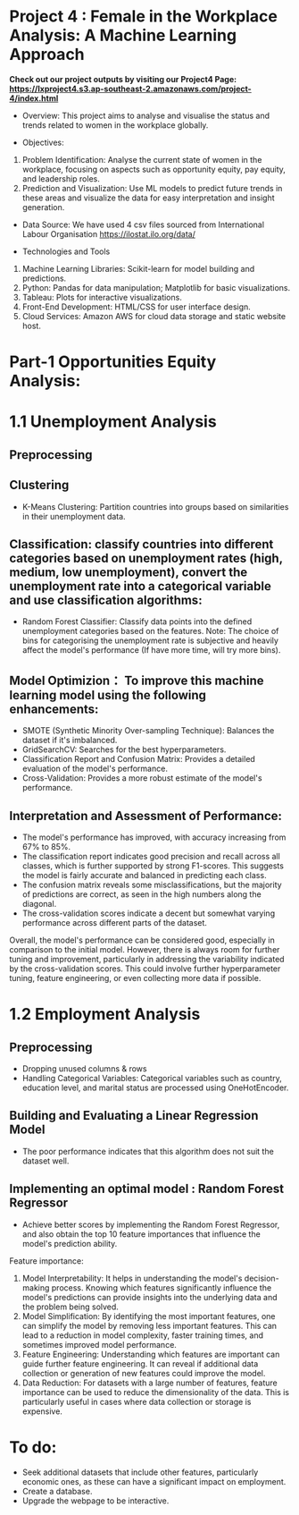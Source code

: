 # Project 4 : Female in the Workplace Analysis: A Machine Learning Approach

**Check out our project outputs by visiting our Project4 Page: https://lxproject4.s3.ap-southeast-2.amazonaws.com/project-4/index.html**

- Overview: This project aims to analyse and visualise the status and trends related to women in the workplace globally. 

- Objectives: 
1.	Problem Identification: Analyse the current state of women in the workplace, focusing on aspects such as opportunity equity, pay equity, and leadership roles. 
2.	Prediction and Visualization: Use ML models to predict future trends in these areas and visualize the data for easy interpretation and insight generation.

- Data Source: We have used 4 csv files sourced from International Labour Organisation https://ilostat.ilo.org/data/ 

- Technologies and Tools
1.	Machine Learning Libraries: Scikit-learn for model building and predictions.
2.	Python: Pandas for data manipulation; Matplotlib for basic visualizations.
3.	Tableau: Plots for interactive visualizations.
4.	Front-End Development: HTML/CSS for user interface design.
5.	Cloud Services: Amazon AWS for cloud data storage and static website host.

# Part-1 Opportunities Equity Analysis: 
# 1.1 Unemployment Analysis

## Preprocessing

## Clustering
- K-Means Clustering: Partition countries into groups based on similarities in their unemployment data.

## Classification: classify countries into different categories based on unemployment rates (high, medium, low unemployment), convert the unemployment rate into a categorical variable and use classification algorithms:
- Random Forest Classifier: Classify data points into the defined unemployment categories based on the features.
Note: The choice of bins for categorising the unemployment rate is subjective and heavily affect the model's performance (If have more time, will try more bins). 

## Model Optimizion： To improve this machine learning model using the following enhancements:
- SMOTE (Synthetic Minority Over-sampling Technique): Balances the dataset if it's imbalanced.
- GridSearchCV: Searches for the best hyperparameters.
- Classification Report and Confusion Matrix: Provides a detailed evaluation of the model's performance.
- Cross-Validation: Provides a more robust estimate of the model's performance.

## Interpretation and Assessment of Performance:
- The model's performance has improved, with accuracy increasing from 67% to 85%.
- The classification report indicates good precision and recall across all classes, which is further supported by strong F1-scores. This suggests the model is fairly accurate and balanced in predicting each class.
- The confusion matrix reveals some misclassifications, but the majority of predictions are correct, as seen in the high numbers along the diagonal.
- The cross-validation scores indicate a decent but somewhat varying performance across different parts of the dataset.

Overall, the model's performance can be considered good, especially in comparison to the initial model. However, there is always room for further tuning and improvement, particularly in addressing the variability indicated by the cross-validation scores. This could involve further hyperparameter tuning, feature engineering, or even collecting more data if possible.

# 1.2 Employment Analysis 
## Preprocessing
- Dropping unused columns & rows 
- Handling Categorical Variables: Categorical variables such as country, education level, and marital status are processed using OneHotEncoder.

## Building and Evaluating a Linear Regression Model
- The poor performance indicates that this algorithm does not suit the dataset well.

## Implementing an optimal model : Random Forest Regressor
- Achieve better scores by implementing the Random Forest Regressor, and also obtain the top 10 feature importances that influence the model's prediction ability.

Feature importance:
1. Model Interpretability: It helps in understanding the model's decision-making process. Knowing which features significantly influence the model's predictions can provide insights into the underlying data and the problem being solved.
2. Model Simplification: By identifying the most important features, one can simplify the model by removing less important features. This can lead to a reduction in model complexity, faster training times, and sometimes improved model performance.
3. Feature Engineering: Understanding which features are important can guide further feature engineering. It can reveal if additional data collection or generation of new features could improve the model.
4. Data Reduction: For datasets with a large number of features, feature importance can be used to reduce the dimensionality of the data. This is particularly useful in cases where data collection or storage is expensive.

# To do: 
- Seek additional datasets that include other features, particularly economic ones, as these can have a significant impact on employment.
- Create a database. 
- Upgrade the webpage to be interactive. 

